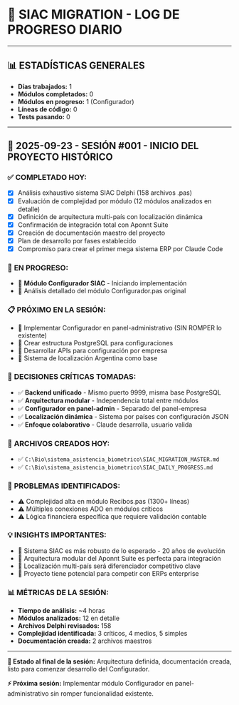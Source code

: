 # 📅 SIAC MIGRATION - LOG DE PROGRESO DIARIO

---

## 📊 ESTADÍSTICAS GENERALES
- **Días trabajados:** 1
- **Módulos completados:** 0
- **Módulos en progreso:** 1 (Configurador)
- **Líneas de código:** 0
- **Tests pasando:** 0

---

## 📅 2025-09-23 - SESIÓN #001 - INICIO DEL PROYECTO HISTÓRICO

### ✅ **COMPLETADO HOY:**
- [x] Análisis exhaustivo sistema SIAC Delphi (158 archivos .pas)
- [x] Evaluación de complejidad por módulo (12 módulos analizados en detalle)
- [x] Definición de arquitectura multi-país con localización dinámica
- [x] Confirmación de integración total con Aponnt Suite
- [x] Creación de documentación maestro del proyecto
- [x] Plan de desarrollo por fases establecido
- [x] Compromiso para crear el primer mega sistema ERP por Claude Code

### 🔄 **EN PROGRESO:**
- 🚧 **Módulo Configurador SIAC** - Iniciando implementación
- 🚧 Análisis detallado del módulo Configurador.pas original

### 📋 **PRÓXIMO EN LA SESIÓN:**
- 🎯 Implementar Configurador en panel-administrativo (SIN ROMPER lo existente)
- 🎯 Crear estructura PostgreSQL para configuraciones
- 🎯 Desarrollar APIs para configuración por empresa
- 🎯 Sistema de localización Argentina como base

### 🎯 **DECISIONES CRÍTICAS TOMADAS:**
- ✅ **Backend unificado** - Mismo puerto 9999, misma base PostgreSQL
- ✅ **Arquitectura modular** - Independencia total entre módulos
- ✅ **Configurador en panel-admin** - Separado del panel-empresa
- ✅ **Localización dinámica** - Sistema por países con configuración JSON
- ✅ **Enfoque colaborativo** - Claude desarrolla, usuario valida

### 📂 **ARCHIVOS CREADOS HOY:**
- ✅ `C:\Bio\sistema_asistencia_biometrico\SIAC_MIGRATION_MASTER.md`
- ✅ `C:\Bio\sistema_asistencia_biometrico\SIAC_DAILY_PROGRESS.md`

### 🚨 **PROBLEMAS IDENTIFICADOS:**
- ⚠️ Complejidad alta en módulo Recibos.pas (1300+ líneas)
- ⚠️ Múltiples conexiones ADO en módulos críticos
- ⚠️ Lógica financiera específica que requiere validación contable

### 💡 **INSIGHTS IMPORTANTES:**
- 🧠 Sistema SIAC es más robusto de lo esperado - 20 años de evolución
- 🧠 Arquitectura modular del Aponnt Suite es perfecta para integración
- 🧠 Localización multi-país será diferenciador competitivo clave
- 🧠 Proyecto tiene potencial para competir con ERPs enterprise

### 📊 **MÉTRICAS DE LA SESIÓN:**
- **Tiempo de análisis:** ~4 horas
- **Módulos analizados:** 12 en detalle
- **Archivos Delphi revisados:** 158
- **Complejidad identificada:** 3 críticos, 4 medios, 5 simples
- **Documentación creada:** 2 archivos maestros

---

**🎯 Estado al final de la sesión:** Arquitectura definida, documentación creada, listo para comenzar desarrollo del Configurador.

**⚡ Próxima sesión:** Implementar módulo Configurador en panel-administrativo sin romper funcionalidad existente.